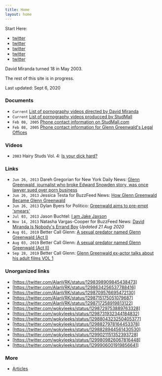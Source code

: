 ```yaml
---
title: Home
layout: home
---
```


Start Here:

- [twitter](https://twitter.com/wokyleeks/status/1298727883582484481)
- [twitter](https://twitter.com/AlanVRK/status/1299334655527858176)
- [twitter](https://twitter.com/AlanVRK/status/1299105381910802445)
- [twitter](https://twitter.com/AlanVRK/status/1299188334842044416)
- [twitter](https://twitter.com/AlanVRK/status/1299718665345134594)

David Miranda turned 18 in May 2003.

The rest of this site is in progress.

Last updated: Sept 6, 2020

### Documents

- ``Current`` [List of pornography videos directed by David Miranda](https://www.gayeroticvideoindex.com/D/3/2013.html)
- ``Current`` [List of pornography videos producced by StudMall](https://www.gayeroticvideoindex.com/C/7/6277.html)
- ``Feb 08, 2005`` [Phone contact information on StudMall.com](http://web.archive.org/web/20050208081923/http://www.studmall.com/contact.php)
- ``Feb 08, 2005`` [Phone contact information for Glenn Greenwald's Legal Offices](https://archive.is/7CM2z)

### Videos

- ``2003`` Hairy Studs Vol. 4: [Is your dick hard?](/media/hairy-studs-4-audio.mp4)

### Links

- ``Jun 26, 2013`` Dareh Gregorian for New York Daily News: [Glenn Greenwald, journalist who broke Edward Snowden story, was once lawyer sued over porn business](https://www.nydailynews.com/news/national/greenwald-reporter-broke-nsa-story-lawyer-sued-porn-biz-article-1.1383448)
- ``Jun 26, 2013`` Jessica Testa for BuzzFeed News: [How Glenn Greenwald Became Glenn Greenwald](https://www.buzzfeednews.com/article/jtes/how-glenn-greenwald-became-glenn-greenwald)
- ``Jun 26, 2013`` Dylan Byers for Politico: [Greenwald aims to pre-empt 'smears'](https://www.politico.com/blogs/media/2013/06/greenwald-aims-to-pre-empt-smears-167191)
- ``Jul 03, 2013`` Jason Buchtel: [I am Jake Jaxson](https://jakejaxson.com/post/54490441032/i-am-jake-jaxson)
- ``Nov 14, 2013`` Natasha Vargas-Cooper for BuzzFeed News: [David Miranda Is Nobody's Errand Boy](https://www.buzzfeed.com/natashavc/david-miranda-is-nobodys-errand-boy) _Updated 21 Aug 2020_
- ``Aug 01, 2019`` Better Call Glenn: [A sexual predator named Glenn Greenwald (Act I)](https://web.archive.org/web/20190803233858/https://bettercallglenn.com/um-predador-sexual-chamado-glenn-greenwald-ato-i/)
- ``Aug 03, 2019`` Better Call Glenn: [A sexual predator named Glenn Greenwald (Act II)](https://web.archive.org/web/20190803233858/https://bettercallglenn.com/um-predador-sexual-chamado-glenn-greenwald-ato-ii/)
- ``Sep 28, 2019`` Better Call Glenn: [Glenn Greenwald ex-actor talks about his adult films VOL 1](https://web.archive.org/web/20191012162650/https://bettercallglenn.com/ex-ator-de-glenn-greenwald-fala-sobre-seus-filmes-adultos-vol-1/)

### Unorganized links

- [https://twitter.com/AlanVRK/status/1298398909845438473]
- [https://twitter.com/AlanVRK/status/1298634256537788416]
- [https://twitter.com/AlanVRK/status/1298709576695472130]
- [https://twitter.com/AlanVRK/status/1298715175051079687]
- [https://twitter.com/AlanVRK/status/1298717258919813122]
- [https://twitter.com/wokyleeks/status/1298729753889763328]
- [https://twitter.com/wokyleeks/status/1298731932344184832]
- [https://twitter.com/wokyleeks/status/1298804323250405377]
- [https://twitter.com/wokyleeks/status/1298827978164453378]
- [https://twitter.com/wokyleeks/status/1298828944561430530]
- [https://twitter.com/wokyleeks/status/1299021151352393728]
- [https://twitter.com/wokyleeks/status/1299809826067816448]
- [https://twitter.com/wokyleeks/status/1299906001919856641]

### More

- [Articles](articles.md)
